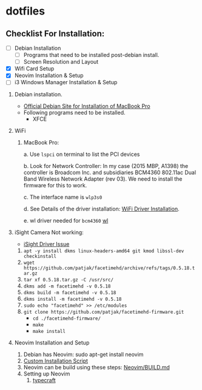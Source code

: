 # dotfiles
## Checklist For Installation:
- [ ] Debian Installation
    - [ ] Programs that need to be installed post-debian install.
    - [ ] Screen Resolution and Layout
- [x] Wifi Card Setup 
- [x] Neovim Installation & Setup
- [ ] i3 Windows Manager Installation & Setup

1. Debian installation.
    - [Official Debian Site for Installation of MacBook Pro](https://wiki.debian.org/MacBookPro)
    - Following programs need to be installed.
        - XFCE
2. WiFi
    1. MacBook Pro:

        a. Use `lspci` on terminal to list the PCI devices

        b. Look for Network Controller: In my case (2015 MBP, A1398) the controller is  Broadcom Inc. and subsidiaries BCM4360 802.11ac Dual Band Wireless Network Adapter (rev 03). We need to install the firmware for this to work.

        c. The interface name is `wlp3s0`

       d. See Details of the driver installation: [WiFi Driver Installation](https://unix.stackexchange.com/questions/175810/how-to-install-broadcom-bcm4360-on-debian-on-macbook-pro).
       
       e. wl driver needed for `bcm4360` [wl](https://wiki.debian.org/wl)

3. iSight Camera Not working:
    - [iSight Driver Issue](https://forums.linuxmint.com/viewtopic.php?t=395286)
    1.  `apt -y install dkms linux-headers-amd64 git kmod libssl-dev checkinstall`
    2. `wget https://github.com/patjak/facetimehd/archive/refs/tags/0.5.18.tar.gz`
    3. `tar xf 0.5.18.tar.gz -C /usr/src/`
    4. `dkms add -m facetimehd -v 0.5.18`
    5. `dkms build -m facetimehd -v 0.5.18`
    6. `dkms install -m facetimehd -v 0.5.18`
    7. `sudo echo "facetimehd" >> /etc/modules`
    8. `git clone https://github.com/patjak/facetimehd-firmware.git`
        - `cd ./facetimehd-firmware/`
        - `make`
        - `make install`
4. Neovim Installation and Setup
   1. Debian has Neovim: sudo apt-get install neovim
   2. [Custom Installation Script](neovim/install_neovim.sh)
   3. Neovim can be build using these steps: [Neovim/BUILD.md](https://github.com/neovim/neovim/blob/master/BUILD.md)
   4. Setting up Neovim
        1. [typecraft](https://www.youtube.com/@typecraft_dev)
